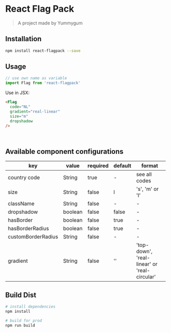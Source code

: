 # React Flag Pack

> A project made by Yummygum

## Installation

```bash
npm install react-flagpack --save
```

## Usage
```js
// use own name as variable
import Flag from 'react-flagpack'
```

Use in JSX:
```html
<Flag
  code="NL"
  gradient="real-linear"
  size="m"
  dropshadow
/>
```
</br>

## Available component configurations

| key   | value   | required | default | format |
|-------|-------|------|------|------|
| country code |  String | true | - | see all codes |
| size |  String | false | l | 's', 'm' or 'l' |
| className |  String | false | - | - |
| dropshadow |  boolean | false | false | - |
| hasBorder |  boolean | false | true | - |
| hasBorderRadius | boolean | false | true | - |
| customBorderRadius |  String | false | - | - |
| gradient |  String | false | '' | 'top-down', 'real-linear' or 'real-circular' |


## Build Dist
```bash
# install dependencies
npm install

# build for prod
npm run build
```
